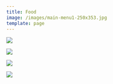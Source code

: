 ```yaml
---
title: Food
image: /images/main-menu1-250x353.jpg
template: page
---
```

![](/images/lunches-menu1-250x353.jpg)

![](/images/light-bites-menu1-250x355.jpg)

![](/images/desserts-menu-and-tea-and-coffee1-250x361.jpg)

![](/images/sunday-and-childrens-menu1-250x355.jpg)